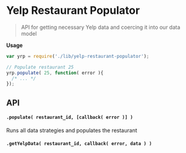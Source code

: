 # Yelp Restaurant Populator

> API for getting necessary Yelp data and coercing it into our data model

__Usage__

```javascript
var yrp = require('./lib/yelp-restaurant-populator');

// Populate restaurant 25
yrp.populate( 25, function( error ){
  /* ... */
});
```

## API

#### `.populate( restaurant_id, [callback( error )] )`

Runs all data strategies and populates the restaurant

#### `.getYelpData( restaurant_id, callback( error, data ) )`